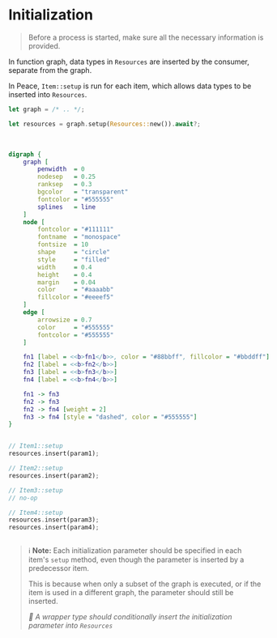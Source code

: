# Initialization

> Before a process is started, make sure all the necessary information is provided.

In function graph, data types in `Resources` are inserted by the consumer, separate from the graph.

In Peace, `Item::setup` is run for each item, which allows data types to be inserted into `Resources`.

```rust ,ignore
let graph = /* .. */;

let resources = graph.setup(Resources::new()).await?;
```

<div style="display: inline-block; padding: 0px 20px 0px 0px;">
<br />

```dot process
digraph {
    graph [
        penwidth  = 0
        nodesep   = 0.25
        ranksep   = 0.3
        bgcolor   = "transparent"
        fontcolor = "#555555"
        splines   = line
    ]
    node [
        fontcolor = "#111111"
        fontname  = "monospace"
        fontsize  = 10
        shape     = "circle"
        style     = "filled"
        width     = 0.4
        height    = 0.4
        margin    = 0.04
        color     = "#aaaabb"
        fillcolor = "#eeeef5"
    ]
    edge [
        arrowsize = 0.7
        color     = "#555555"
        fontcolor = "#555555"
    ]

    fn1 [label = <<b>fn1</b>>, color = "#88bbff", fillcolor = "#bbddff"]
    fn2 [label = <<b>fn2</b>>]
    fn3 [label = <<b>fn3</b>>]
    fn4 [label = <<b>fn4</b>>]

    fn1 -> fn3
    fn2 -> fn3
    fn2 -> fn4 [weight = 2]
    fn3 -> fn4 [style = "dashed", color = "#555555"]
}
```

</div>
<div style="display: inline-block; vertical-align: top;">

```rust ,ignore
// Item1::setup
resources.insert(param1);

// Item2::setup
resources.insert(param2);

// Item3::setup
// no-op

// Item4::setup
resources.insert(param3);
resources.insert(param4);
```

</div>

> ℹ️ **Note:** Each initialization parameter should be specified in each item's `setup` method, even though the parameter is inserted by a predecessor item.
>
> This is because when only a subset of the graph is executed, or if the item is used in a different graph, the parameter should still be inserted.
>
> *🚧 A wrapper type should conditionally insert the initialization parameter into `Resources`*

